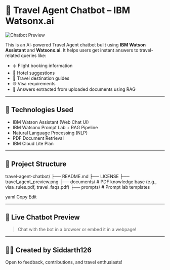 # 🧳 Travel Agent Chatbot – IBM Watsonx.ai

![Chatbot Preview](https://github.com/Siddarth126/travel-agent-chatbot/blob/main/WhatsApp%20Image%202025-08-04%20at%2023.36.50.png?raw=true)


This is an AI-powered Travel Agent chatbot built using **IBM Watson Assistant** and **Watsonx.ai**. It helps users get instant answers to travel-related queries like:

- ✈️ Flight booking information  
- 🏨 Hotel suggestions  
- 📍 Travel destination guides  
- 🌐 Visa requirements  
- 📁 Answers extracted from uploaded documents using RAG  

---

## 🚀 Technologies Used

- IBM Watson Assistant (Web Chat UI)  
- IBM Watsonx Prompt Lab + RAG Pipeline  
- Natural Language Processing (NLP)  
- PDF Document Retrieval  
- IBM Cloud Lite Plan

---

## 📁 Project Structure

travel-agent-chatbot/
├── README.md
├── LICENSE
├── travel_agent_preview.png
├── documents/ # PDF knowledge base (e.g., visa_rules.pdf, travel_faqs.pdf)
├── prompts/ # Prompt lab templates

yaml
Copy
Edit

---

## 📸 Live Chatbot Preview

> Chat with the bot in a browser or embed it in a webpage!

---

## 👨‍💻 Created by Siddarth126

Open to feedback, contributions, and travel enthusiasts!

